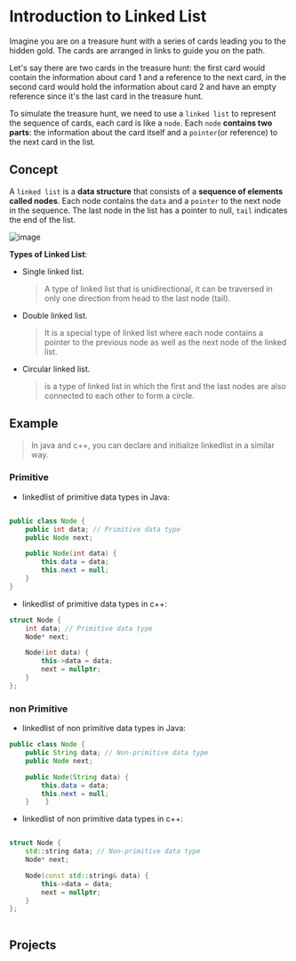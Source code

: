 # Introduction to Linked List

Imagine you are on a treasure hunt with a series of cards leading you to the hidden gold. The cards are arranged in links to guide you on the path.

Let's say there are two cards in the treasure hunt:
the first card would contain the information about card 1 and a reference to the next card, in the second card would hold the information about card 2 and have an empty reference since it's the last card in the treasure hunt.

To simulate the treasure hunt, we need to use a `linked list` to represent the sequence of cards, each card is like a `node`. Each `node` **contains two parts**: the information about the card itself and a `pointer`(or reference) to the next card in the list.

## Concept

A `linked list` is a **data structure** that consists of a **sequence of elements called nodes**. Each node contains the `data` and a `pointer` to the next node in the sequence. The last node in the list has a pointer to null, `tail` indicates the end of the list.



![image](https://github.com/SAFCSP-Team/data-structures-and-algorithms-bootcamp/assets/148945652/e5906bb0-2a3a-4bfd-9f14-fa919ba80bd6)


**Types of Linked List**:

* Single linked list.
   
  > A type of linked list that is unidirectional, it can be traversed in only one direction from head to the last node (tail).
* Double linked list.
  > It is a special type of linked list where each node contains a pointer to the previous node as well as the next node of the linked list.
  
* Circular linked list.
  > is a type of linked list in which the first and the last nodes are also connected to each other to form a circle.

## Example 

> In java and c++, you can declare and initialize linkedlist in a similar way.

### Primitive 

* linkedlist of primitive data types in Java:
 
```java

public class Node {
    public int data; // Primitive data type
    public Node next;

    public Node(int data) {
        this.data = data;
        this.next = null;
    }
}
```
* linkedlist of primitive data types in c++:
```c++
struct Node {
    int data; // Primitive data type
    Node* next;

    Node(int data) {
        this->data = data;
        next = nullptr;
    }
};


```

### non Primitive
* linkedlist of non primitive data types in Java:
```java
public class Node {
    public String data; // Non-primitive data type
    public Node next;

    public Node(String data) {
        this.data = data;
        this.next = null;
    }    }
```
* linkedlist of non primitive data types in c++:
  
```c++

struct Node {
    std::string data; // Non-primitive data type
    Node* next;

    Node(const std::string& data) {
        this->data = data;
        next = nullptr;
    }
};
  
  ```


## Projects
